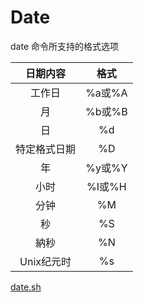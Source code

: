 # Date

date 命令所支持的格式选项

|   日期内容   |  格式  |
|:-----------:|:------:|
|    工作日    | %a或%A |
|      月      | %b或%B |
|      日      |   %d   |
| 特定格式日期 |   %D   |
|      年      | %y或%Y |
|     小时     | %I或%H |
|     分钟     |   %M   |
|      秒      |   %S   |
|     納秒     |   %N   |
|  Unix纪元时  |   %s   |

[date.sh](../script/date.sh)
